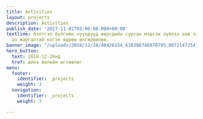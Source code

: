 ```yaml
---
title: Activities
layout: projects
description: Activities
publish_date: '2017-11-01T03:00:00.000+00:00'
textline: бэлтгэл бүлгийн хүүхдүүд өөрсдийн сурсан мэдсэн зүйлээ аав ээждээ сонирхуулж
  аз жаргалтай нэгэн өдрөө өнгөрөөлөө.
banner_image: "/uploads/2018/12/28/48426154_610386746070795_8072147254783246336_n.jpg"
hero_button:
  text: 2018-12-26нд
  href: шинэ жилийн өглөөлөг
menu:
  footer:
    identifier: _projects
    weight: 3
  navigation:
    identifier: _projects
    weight: 3

---
```

